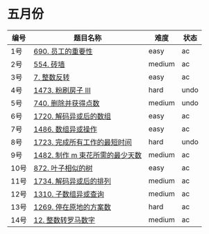# 五月份

**编号**|**题目名称**|**难度**|**状态**
--------|------------|--------|--------
1号|[690. 员工的重要性](./第1题%20690.%20员工的重要性)|easy|ac
2号|[554. 砖墙](./第2题%20554.%20砖墙)|medium|ac
3号|[7. 整数反转](./第3题%207.%20整数反转)|easy|ac
4号|[1473. 粉刷房子 III](./第4题%201473.%20粉刷房子%20III)|hard|undo
5号|[740. 删除并获得点数](./第5题%20740.%20删除并获得点数)|medium|undo
6号|[1720. 解码异或后的数组](./第6题%201720.%20解码异或后的数组)|easy|ac
7号|[1486. 数组异或操作](./第7题%201486.%20数组异或操作)|easy|ac
8号|[1723. 完成所有工作的最短时间](./第8题%201723.%20完成所有工作的最短时间)|hard|undo
9号|[1482. 制作 m 束花所需的最少天数](./第9题%201482.%20制作%20m%20束花所需的最少天数)|medium|ac
10号|[872. 叶子相似的树](./第10题%20872.%20叶子相似的树)|easy|ac
11号|[1734. 解码异或后的排列](./第11题%201734.%20解码异或后的排列)|medium|ac
12号|[1310. 子数组异或查询](./第12题%201310.%20子数组异或查询)|medium|ac
13号|[1269. 停在原地的方案数](./第13题%201269.%20停在原地的方案数)|hard|ac
14号|[12. 整数转罗马数字](./第14题%2012.%20整数转罗马数字)|medium|ac
